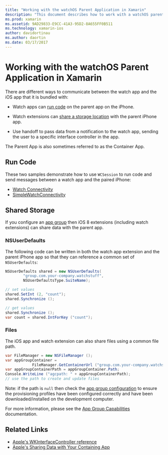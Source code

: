 ```yaml
---
title: "Working with the watchOS Parent Application in Xamarin"
description: "This document describes how to work with a watchOS parent application in Xamarin. It discusses watchOS app extensions, iOS apps, shared storage, and more."
ms.prod: xamarin
ms.assetid: 9AD29833-E9CC-41A3-95D2-8A655FF0B511
ms.technology: xamarin-ios
author: davidortinau
ms.author: daortin
ms.date: 03/17/2017
---
```


# Working with the watchOS Parent Application in Xamarin

There are different ways to communicate between the watch app and the iOS app that it is bundled with:

- Watch apps can [run code](#run-code) on the parent app on the iPhone.

- Watch extensions can [share a storage location](#shared-storage) with the parent iPhone app.

- Use handoff to pass data from a notification to the watch app, sending the user to a specific interface controller in the app.

The Parent App is also sometimes referred to as the Container App.

## Run Code

These two samples demonstrate how to use `WCSession` to run code and send messages between a watch app and the paired iPhone:

- [Watch Connectivity](https://docs.microsoft.com/samples/xamarin/ios-samples/watchos-watchconnectivity/)
- [SimpleWatchConnectivity](https://docs.microsoft.com/samples/xamarin/ios-samples/watchos-simplewatchconnectivity/) 

## Shared Storage

If you configure an [app group](~/ios/watchos/app-fundamentals/app-groups.md)
then iOS 8 extensions (including watch extensions) can share data
with the parent app.

### NSUserDefaults

The following code can be written in both the watch app
extension and the parent iPhone app so that they can
reference a common set of `NSUserDefaults`:

```csharp
NSUserDefaults shared = new NSUserDefaults(
        "group.com.your-company.watchstuff",
        NSUserDefaultsType.SuiteName);

// set values
shared.SetInt (2, "count");
shared.Synchronize ();

// get values
shared.Synchronize ();
var count = shared.IntForKey ("count");
```

<a name="files" />

### Files

The iOS app and watch extension can also share files
using a common file path.

```csharp
var FileManager = new NSFileManager ();
var appGroupContainer =
            FileManager.GetContainerUrl ("group.com.your-company.watchstuff");
var appGroupContainerPath = appGroupContainer.Path;
Console.WriteLine ("agcpath: " + appGroupContainerPath);
// use the path to create and update files
```

Note: if the path is `null` then check the
[app group configuration](~/ios/watchos/app-fundamentals/app-groups.md)
to ensure the provisioning profiles have been configured correctly
and have been downloaded/installed on the development computer.

For more information, please see the [App Group Capabilities](~/ios/deploy-test/provisioning/capabilities/app-groups-capabilities.md) documentation.

## Related Links

- [Apple's WKInterfaceController reference](https://developer.apple.com/library/prerelease/ios/documentation/WatchKit/Reference/WKInterfaceController_class/index.html#//apple_ref/occ/clm/WKInterfaceController/openParentApplication:reply:)
- [Apple's Sharing Data with Your Containing App](https://developer.apple.com/library/ios/documentation/General/Conceptual/ExtensibilityPG/ExtensionScenarios.html)
